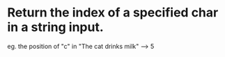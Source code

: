 # Return the index of a specified char in a string input.
eg. the position of "c" in "The cat drinks milk" --> 5